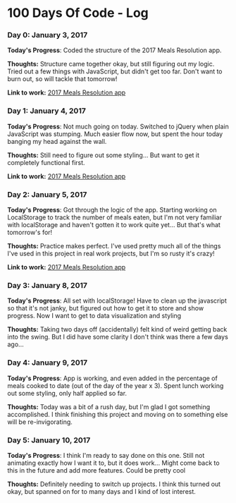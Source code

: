 # 100 Days Of Code - Log

### Day 0: January 3, 2017

**Today's Progress**: Coded the structure of the 2017 Meals Resolution app.

**Thoughts:** Structure came together okay, but still figuring out my logic. Tried out a few things with JavaScript, but didn't get too far. Don't want to burn out, so will tackle that tomorrow!

**Link to work:** [2017 Meals Resolution app](http://codepen.io/rdowns2387/pen/ZLERYx)

### Day 1: January 4, 2017

**Today's Progress**: Not much going on today. Switched to jQuery when plain JavaScript was stumping. Much easier flow now, but spent the hour today banging my head against the wall.

**Thoughts:** Still need to figure out some styling... But want to get it completely functional first.

**Link to work:** [2017 Meals Resolution app](http://codepen.io/rdowns2387/pen/ZLERYx)

### Day 2: January 5, 2017

**Today's Progress**: Got through the logic of the app. Starting working on LocalStorage to track the number of meals eaten, but I'm not very familiar with localStorage and haven't gotten it to work quite yet... But that's what tomorrow's for!

**Thoughts:** Practice makes perfect. I've used pretty much all of the things I've used in this project in real work projects, but I'm so rusty it's crazy!

**Link to work:** [2017 Meals Resolution app](http://codepen.io/rdowns2387/pen/ZLERYx)

### Day 3: January 8, 2017

**Today's Progress**: All set with localStorage! Have to clean up the javascript so that it's not janky, but figured out how to get it to store and show progress. Now I want to get to data visualization and styling

**Thoughts:** Taking two days off (accidentally) felt kind of weird getting back into the swing. But I did have some clarity I don't think was there a few days ago...

### Day 4: January 9, 2017

**Today's Progress**: App is working, and even added in the percentage of meals cooked to date (out of the day of the year x 3). Spent lunch working out some styling, only half applied so far. 

**Thoughts:** Today was a bit of a rush day, but I'm glad I got something accomplished. I think finishing this project and moving on to something else will be re-invigorating.

### Day 5: January 10, 2017

**Today's Progress**: I think I'm ready to say done on this one. Still not animating exactly how I want it to, but it does work... Might come back to this in the future and add more features. Could be pretty cool 

**Thoughts:** Definitely needing to switch up projects. I think this turned out okay, but spanned on for to many days and I kind of lost interest.
